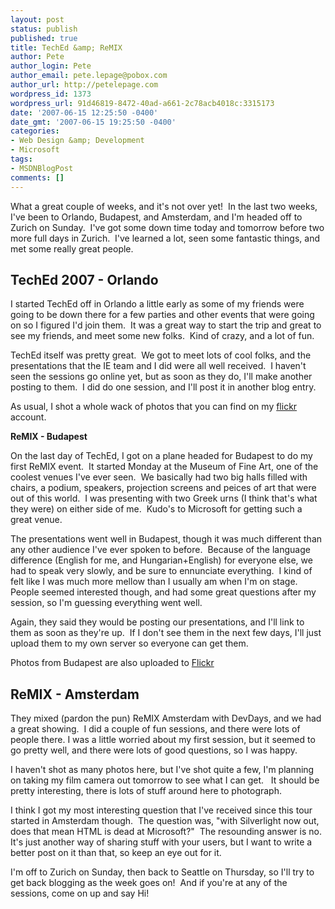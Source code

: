 ```yaml
---
layout: post
status: publish
published: true
title: TechEd &amp; ReMIX
author: Pete
author_login: Pete
author_email: pete.lepage@pobox.com
author_url: http://petelepage.com
wordpress_id: 1373
wordpress_url: 91d46819-8472-40ad-a661-2c78acb4018c:3315173
date: '2007-06-15 12:25:50 -0400'
date_gmt: '2007-06-15 19:25:50 -0400'
categories:
- Web Design &amp; Development
- Microsoft
tags:
- MSDNBlogPost
comments: []
---
```

<p>What a great couple of weeks, and it's not over yet!  In the last two weeks, I've been to Orlando, Budapest, and Amsterdam, and I'm headed off to Zurich on Sunday.  I've got some down time today and tomorrow before two more full days in Zurich.  I've learned a lot, seen some fantastic things, and met some really great people.</p>
<h2>TechEd 2007 - Orlando</h2>
<p>I started TechEd off in Orlando a little early as some of my friends were going to be down there for a few parties and other events that were going on so I figured I'd join them.  It was a great way to start the trip and great to see my friends, and meet some new folks.  Kind of crazy, and a lot of fun.</p>
<p>TechEd itself was pretty great.  We got to meet lots of cool folks, and the presentations that the IE team and I did were all well received.  I haven't seen the sessions go online yet, but as soon as they do, I'll make another posting to them.  I did do one session, and I'll post it in another blog entry.</p>
<p>As usual, I shot a whole wack of photos that you can find on my <a href="http://www.flickr.com/photos/petele/sets/72157600315591724/">flickr</a> account.</p>
<p><strong>ReMIX - Budapest</strong></p>
<p>On the last day of TechEd, I got on a plane headed for Budapest to do my first ReMIX event.  It started Monday at the Museum of Fine Art, one of the coolest venues I've ever seen.  We basically had two big halls filled with chairs, a podium, speakers, projection screens and peices of art that were out of this world.  I was presenting with two Greek urns (I think that's what they were) on either side of me.  Kudo's to Microsoft for getting such a great venue.</p>
<p>The presentations went well in Budapest, though it was much different than any other audience I've ever spoken to before.  Because of the language difference (English for me, and Hungarian+English) for everyone else, we had to speak very slowly, and be sure to ennunciate everything.  I kind of felt like I was much more mellow than I usually am when I'm on stage.  People seemed interested though, and had some great questions after my session, so I'm guessing everything went well.</p>
<p>Again, they said they would be posting our presentations, and I'll link to them as soon as they're up.  If I don't see them in the next few days, I'll just upload them to my own server so everyone can get them.</p>
<p>Photos from Budapest are also uploaded to <a href="http://www.flickr.com/photos/petele/sets/72157600347956526/">Flickr</a></p>
<h2>ReMIX - Amsterdam</h2>
<p>They mixed (pardon the pun) ReMIX Amsterdam with DevDays, and we had a great showing.  I did a couple of fun sessions, and there were lots of people there. I was a little worried about my first session, but it seemed to go pretty well, and there were lots of good questions, so I was happy.</p>
<p>I haven't shot as many photos here, but I've shot quite a few, I'm planning on taking my film camera out tomorrow to see what I can get.   It should be pretty interesting, there is lots of stuff around here to photograph.</p>
<p>I think I got my most interesting question that I've received since this tour started in Amsterdam though.  The question was, "with Silverlight now out, does that mean HTML is dead at Microsoft?"  The resounding answer is no.  It's just another way of sharing stuff with your users, but I want to write a better post on it than that, so keep an eye out for it.</p>
<p>I'm off to Zurich on Sunday, then back to Seattle on Thursday, so I'll try to get back blogging as the week goes on!  And if you're at any of the sessions, come on up and say Hi!</p>
<p><img src="http://blogs.msdn.com/aggbug.aspx?PostID=3315173" alt="" width="1" height="1" /></p>
